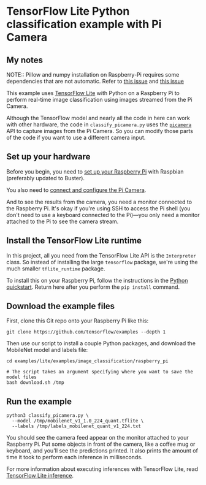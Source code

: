 # TensorFlow Lite Python classification example with Pi Camera
## My notes
NOTE:: Pillow and numpy installation on Raspberry-Pi requires some dependencies that are not automatic. Refer to [this issue](https://github.com/numpy/numpy/issues/14532#issuecomment-549165359) and [this issue](https://github.com/python-pillow/Pillow/issues/3077#issuecomment-469078718)


This example uses [TensorFlow Lite](https://tensorflow.org/lite) with Python
on a Raspberry Pi to perform real-time image classification using images
streamed from the Pi Camera.

Although the TensorFlow model and nearly all the code in here can work with
other hardware, the code in `classify_picamera.py` uses the [`picamera`](
https://picamera.readthedocs.io/en/latest/) API to capture images from the Pi
Camera. So you can modify those parts of the code if you want to use a different
camera input.


## Set up your hardware

Before you begin, you need to [set up your Raspberry Pi](
https://projects.raspberrypi.org/en/projects/raspberry-pi-setting-up) with
Raspbian (preferably updated to Buster).

You also need to [connect and configure the Pi Camera](
https://www.raspberrypi.org/documentation/configuration/camera.md).

And to see the results from the camera, you need a monitor connected
to the Raspberry Pi. It's okay if you're using SSH to access the Pi shell
(you don't need to use a keyboard connected to the Pi)—you only need a monitor
attached to the Pi to see the camera stream.


## Install the TensorFlow Lite runtime

In this project, all you need from the TensorFlow Lite API is the `Interpreter`
class. So instead of installing the large `tensorflow` package, we're using the
much smaller `tflite_runtime` package.

To install this on your Raspberry Pi, follow the instructions in the
[Python quickstart](https://www.tensorflow.org/lite/guide/python).
Return here after you perform the `pip install` command.


## Download the example files

First, clone this Git repo onto your Raspberry Pi like this:

```
git clone https://github.com/tensorflow/examples --depth 1
```

Then use our script to install a couple Python packages, and
download the MobileNet model and labels file:

```
cd examples/lite/examples/image_classification/raspberry_pi

# The script takes an argument specifying where you want to save the model files
bash download.sh /tmp
```


## Run the example

```
python3 classify_picamera.py \
  --model /tmp/mobilenet_v1_1.0_224_quant.tflite \
  --labels /tmp/labels_mobilenet_quant_v1_224.txt
```

You should see the camera feed appear on the monitor attached to your Raspberry
Pi. Put some objects in front of the camera, like a coffee mug or keyboard, and
you'll see the predictions printed. It also prints the amount of time it took
to perform each inference in milliseconds.

For more information about executing inferences with TensorFlow Lite, read
[TensorFlow Lite inference](https://www.tensorflow.org/lite/guide/inference).
